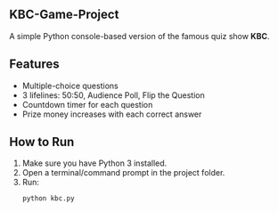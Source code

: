 ## KBC-Game-Project

A simple Python console-based version of the famous quiz show **KBC**.

## Features
- Multiple-choice questions
- 3 lifelines: 50:50, Audience Poll, Flip the Question
- Countdown timer for each question
- Prize money increases with each correct answer

## How to Run
1. Make sure you have Python 3 installed.
2. Open a terminal/command prompt in the project folder.
3. Run:
   ```bash
   python kbc.py
